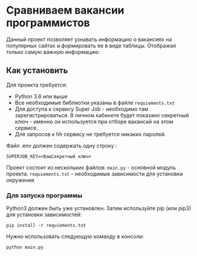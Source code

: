 # Сравниваем вакансии программистов
Данный проект позволяет узнавать информацию о вакансиях на популярных сайтах и формировать ее в виде таблицы. Отображая только самую важную информацию.
## Как установить
Для проекта требуется:
- Python 3.6 или выше
-  Все необходимые библиотки указаны в файле ```requiements.txt```
-  Для доступа к сервису Super Job - необходимо там зарегистрироваться. В личном кабинете будет показано секретный ключ - именно он используется при отборе вакансий на этом сервисе.
-  Для запросов к hh сервису не требуется никаких паролей.

Файл .env должен содержать одну строку :
```
SUPERJOB_KEY=<ВашСекретный ключ>
```
Проект состоит из нескольких файлов:
``` main.py ```  - основной модуль проекта.
``` requiements.txt ``` - необходимые зависимости для установки окружения
### Для запуска программы 
Python3 должен быть уже установлен. Затем используйте pip (или pip3) для установки зависимостей:
```
pip install -r requiements.txt
```
Нужно использовать следующую команду в консоли:
```
python main.py
```
